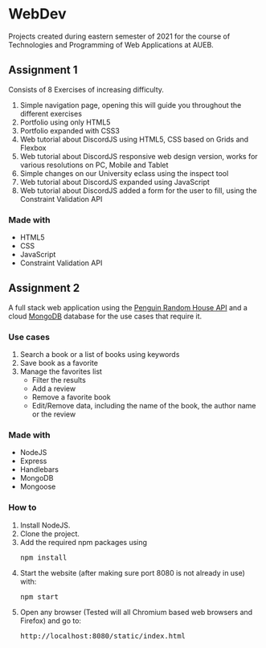 # WebDev

Projects created during eastern semester of 2021 for the course of Technologies and Programming of Web Applications at AUEB.

<b><h2>Assignment 1</b></h2>

Consists of 8 Exercises of increasing difficulty.

<ol>
  <li> Simple navigation page, opening this will guide you throughout the different exercises </li>
  <li> Portfolio using only HTML5</li>
  <li> Portfolio expanded with CSS3</li>
  <li> Web tutorial about DiscordJS using HTML5, CSS based on Grids and Flexbox</li>
  <li> Web tutorial about DiscordJS responsive web design version, works for various resolutions on PC, Mobile and Tablet</li>
  <li> Simple changes on our University eclass using the inspect tool</li>
  <li> Web tutorial about DiscordJS expanded using JavaScript</li>
  <li> Web tutorial about DiscordJS added a form for the user to fill, using the Constraint Validation API</li>
</ol>

<h3>Made with</h3>
<ul>
  <li>HTML5
  <li>CSS
  <li>JavaScript
  <li>Constraint Validation API
</ul>

<b><h2>Assignment 2</b></h2>

A full stack web application using the <a href="http://www.penguinrandomhouse.biz/webservices/rest/">Penguin Random House API</a> and a cloud <a href="https://www.mongodb.com/">MongoDB</a> database for the use cases that require it.

<h3>Use cases</h3>
<ol>
  <li>Search a book or a list of books using keywords
  <li>Save book as a favorite
   <li>Manage the favorites list
    <ul>
      <li>Filter the results
      <li>Add a review
      <li>Remove a favorite book
      <li>Edit/Remove data, including the name of the book, the author name or the review
    </ul>
</ol>

<h3>Made with</h3>
<ul>
  <li>NodeJS
  <li>Express
  <li>Handlebars
  <li>MongoDB
  <li>Mongoose
</ul>

<h3>How to</h3>
<ol>
  <li>Install NodeJS.
  <li>Clone the project.
  <li>Add the required npm packages using<pre>npm install</pre>
  <li>Start the website (after making sure port 8080 is not already in use) with:
  <pre>npm start</pre>
  <li>Open any browser (Tested will all Chromium based web browsers and Firefox) and go to:
  <pre>http://localhost:8080/static/index.html</pre>
  
